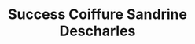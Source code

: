 ---
title: "Success Coiffure Sandrine Descharles"
url: /etaples/success-coiffure-sandrine-descharles/
shop: Friseur
---
